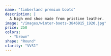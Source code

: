 ```yaml
---
name: "timberland premium boots"
description: |
  A high end shoe made from pristine leather.
image: "/images/winter-boots-3846915_1920.jpg"
price: 250
colors:
  - "brown"
shape: "Round"
clarity: "VVS1"
---
```

